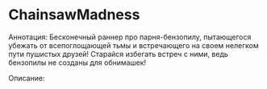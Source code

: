 # ChainsawMadness
Аннотация: Бесконечный раннер про парня-бензопилу, пытающегося убежать от всепоглощающей тьмы и встречающего на своем нелегком пути пушистых друзей! Старайся избегать встреч с ними, ведь бензопилы не созданы для обнимашек!

Описание:  
